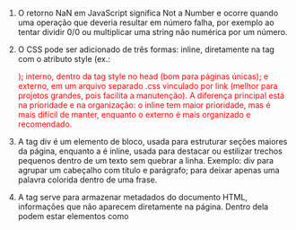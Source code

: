 1) O retorno NaN em JavaScript significa Not a Number e ocorre quando uma operação que deveria resultar em número falha, por exemplo ao tentar dividir 0/0 ou multiplicar uma string não numérica por um número.

2) O CSS pode ser adicionado de três formas: inline, diretamente na tag com o atributo style (ex.: <p style="color:red;">); interno, dentro da tag style no head (bom para páginas únicas); e externo, em um arquivo separado .css vinculado por link (melhor para projetos grandes, pois facilita a manutenção). A diferença principal está na prioridade e na organização: o inline tem maior prioridade, mas é mais difícil de manter, enquanto o externo é mais organizado e recomendado.

3) A tag div é um elemento de bloco, usada para estruturar seções maiores da página, enquanto a <span> é inline, usada para destacar ou estilizar trechos pequenos dentro de um texto sem quebrar a linha. Exemplo: div para agrupar um cabeçalho com título e parágrafo; <span> para deixar apenas uma palavra colorida dentro de uma frase.

4) A tag <head> serve para armazenar metadados do documento HTML, informações que não aparecem diretamente na página. Dentro dela podem estar elementos como <title> (título exibido na aba do navegador), <meta> (configurações de charset, autor ou descrição) e <link> (ligação com arquivos CSS).

5) As listas ordenadas ol apresentam os itens numerados, já as listas não ordenadas ul usam marcadores (bolinhas, quadrados etc.). Exemplo de lista ordenada: <ol><li>Primeiro</li><li>Segundo</li></ol>. Exemplo de lista não ordenada: <ul><li>Maçã</li><li>Banana</li></ul>.

6) A propriedade display no CSS define como o elemento é exibido. O valor block faz o elemento ocupar toda a largura disponível e quebrar a linha (ex.: <div>); o valor inline faz o elemento ocupar apenas o espaço do conteúdo, sem quebra de linha (ex.: <span>); e o inline-block combina os dois: fica na mesma linha como inline, mas permite definir largura e altura como block.

7) O box model CSS é essencialmente uma caixa que envolve cada elemento HTML. Ele consiste em: conteúdo, preenchimento, bordas e margens. A imagem abaixo ilustra o modelo de caixa. Explicação das diferentes partes (da parte mais interna para a parte mais externa) 
Conteúdo - O conteúdo da caixa, onde aparecem o texto e as imagens
Padding - Limpa uma área ao redor do conteúdo. O preenchimento é transparente
Borda - Uma borda que circunda o preenchimento e o conteúdo
Margem - Limpa uma área fora da borda. A margem é transparente

8) As tags semânticas do HTML5 têm a função de dar significado ao conteúdo, facilitando a compreensão da estrutura por navegadores, buscadores e leitores de tela. O <header> representa o cabeçalho da página ou de uma seção, geralmente com título e menu. O <section> define uma seção temática de conteúdo. O <article> representa um conteúdo independente, como uma notícia ou postagem. Já o <footer> é o rodapé da página ou de uma seção, usado para informações adicionais, como contatos ou direitos autorais.

9) O atributo target="_blank" faz com que um link seja aberto em uma nova aba ou janela do navegador. No entanto, ele pode abrir brechas de segurança, como o tabnabbing, em que a aba aberta tenta manipular a página original. Por isso, é recomendável usar também rel="noopener noreferrer", que impede essa vulnerabilidade.

10) A propriedade flex faz parte do Flexbox, um modelo de layout usado para organizar elementos de forma flexível dentro de um container. Ela define como os itens crescem ou encolhem em relação uns aos outros para ocupar o espaço disponível. Por exemplo, em um container com display: flex, é possível fazer um item ocupar o dobro do espaço de outro usando flex: 2 em vez de flex: 1.

11) As transições no CSS permitem que mudanças em propriedades aconteçam de forma gradual, criando animações simples. Elas são muito usadas em efeitos de hover. Por exemplo, um botão pode mudar de cor e aumentar de tamanho suavemente quando o mouse passa por cima
.botao {
  background: blue;
  color: white;
  transition: background 0.5s, transform 0.5s;
}
.botao:hover {
  background: darkblue;
  transform: scale(1.1);
}

